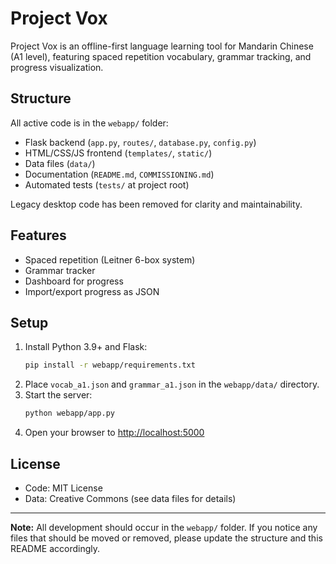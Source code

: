 


# Project Vox

Project Vox is an offline-first language learning tool for Mandarin Chinese (A1 level), featuring spaced repetition vocabulary, grammar tracking, and progress visualization.

## Structure

All active code is in the `webapp/` folder:
- Flask backend (`app.py`, `routes/`, `database.py`, `config.py`)
- HTML/CSS/JS frontend (`templates/`, `static/`)
- Data files (`data/`)
- Documentation (`README.md`, `COMMISSIONING.md`)
- Automated tests (`tests/` at project root)

Legacy desktop code has been removed for clarity and maintainability.

## Features
- Spaced repetition (Leitner 6-box system)
- Grammar tracker
- Dashboard for progress
- Import/export progress as JSON

## Setup
1. Install Python 3.9+ and Flask:
   ```bash
   pip install -r webapp/requirements.txt
   ```
2. Place `vocab_a1.json` and `grammar_a1.json` in the `webapp/data/` directory.
3. Start the server:
   ```bash
   python webapp/app.py
   ```
4. Open your browser to [http://localhost:5000](http://localhost:5000)

## License
- Code: MIT License
- Data: Creative Commons (see data files for details)

---

**Note:** All development should occur in the `webapp/` folder. If you notice any files that should be moved or removed, please update the structure and this README accordingly.